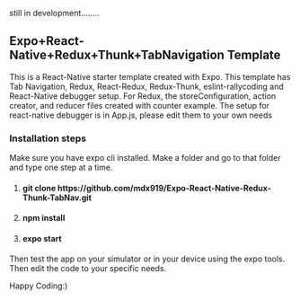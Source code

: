 still in development........
<h2>Expo+React-Native+Redux+Thunk+TabNavigation Template</h2>
    This is a React-Native starter template created with Expo.
This template has Tab Navigation, Redux, React-Redux, Redux-Thunk, eslint-rallycoding and React-Native debugger setup.
For Redux, the storeConfiguration, action creator, and reducer files created with counter example.
The setup for react-native debugger is in App.js, please edit them to your own needs

<h3>Installation steps</h3>
    Make sure you have expo cli installed. Make a folder and go to that folder and type one step at a time. 
    </br>
<ol>
  <li><h4>git clone https://github.com/mdx919/Expo-React-Native-Redux-Thunk-TabNav.git</h4></li>
  <li><h4>npm install</h4></li>
  <li><h4>expo start</h4></li>
</ol>

<p>Then test the app on your simulator or in your device using the expo tools. Then edit the code to your specific needs.</p>
Happy Coding:)

